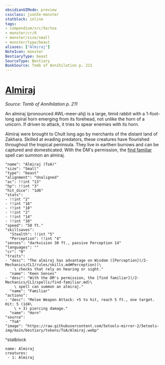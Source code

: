```yaml
---
obsidianUIMode: preview
cssclass: json5e-monster
statblock: inline
tags:
- compendium/src/5e/toa
- monster/cr/0
- monster/size/small
- monster/type/beast
aliases: ["Almiraj"]
NoteIcon: monster
BestiaryType: beast
SourceType: Bestiary
BookSource: Tomb of Annihilation p. 211
---
```

# [Almiraj](2-Mechanics/CLI/bestiary/beast/almiraj-toa.md)
*Source: Tomb of Annihilation p. 211*  

An almiraj (pronounced AWL-meer-ahj) is a large, timid rabbit with a 1-foot-long spiral horn emerging from its forehead, not unlike the horn of a unicorn. If driven to attack, it tries to spear enemies with its horn.

Almiraj were brought to Chult long ago by merchants of the distant land of Zakhara. Skilled at evading predators, these creatures have flourished throughout the tropical peninsula. They live in earthen burrows and can be captured and domesticated. With the DM's permission, the [find familiar](/2-Mechanics/CLI/spells/find-familiar.md) spell can summon an almiraj.

```statblock
"name": "Almiraj (ToA)"
"size": "Small"
"type": "beast"
"alignment": "Unaligned"
"ac": !!int "13"
"hp": !!int "3"
"hit_dice": "1d6"
"stats":
- !!int "2"
- !!int "16"
- !!int "10"
- !!int "2"
- !!int "14"
- !!int "10"
"speed": "50 ft."
"skillsaves":
  "Stealth": !!int "5"
  "Perception": !!int "4"
"senses": "darkvision 30 ft., passive Perception 14"
"languages": ""
"cr": "0"
"traits":
- "desc": "The almiraj has advantage on Wisdom ([Perception](/2-Mechanics/CLI/rules/skills.md#Perception))\
    \ checks that rely on hearing or sight."
  "name": "Keen Senses"
- "desc": "With the DM's permission, the [find familiar](/2-Mechanics/CLI/spells/find-familiar.md)\
    \ spell can summon an almiraj."
  "name": "Familiar"
"actions":
- "desc": "Melee Weapon Attack: +5 to hit, reach 5 ft., one target. Hit: 5 (1d4\
    \ + 3) piercing damage."
  "name": "Horn"
"source":
- "ToA"
"image": "https://raw.githubusercontent.com/5etools-mirror-2/5etools-img/main/bestiary/tokens/ToA/Almiraj.webp"
```
^statblock

```encounter-table
name: Almiraj
creatures:
 - 1: Almiraj
```